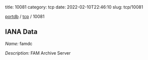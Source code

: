 title: 10081
category: tcp
date: 2022-02-10T22:46:10
slug: tcp/10081

[portdb](/) / [tcp](/category/tcp.html) / 10081


## IANA Data

_Name:_ famdc

_Description:_ FAM Archive Server

